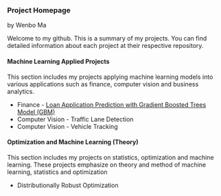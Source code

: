 ### Project Homepage

by Wenbo Ma

Welcome to my github. This is a summary of my projects. You can find detailed information about each project at their respective repository.

#### Machine Learning Applied Projects

This section includes my projects applying machine learning models into various applications such as finance, computer vision and business analytics.

  * Finance - [Loan Application Prediction with Gradient Boosted Trees Model (GBM)](https://github.com/wenbo5565/AppliedProject_GrantingLoan)
  * Computer Vision - Traffic Lane Detection
  * Computer Vision - Vehicle Tracking
 
#### Optimization and Machine Learning (Theory)

This section includes my projects on statistics, optimization and machine learning. These projects emphasize on theory and method of machine learning, statistics and optimization

  * Distributionally Robust Optimization
